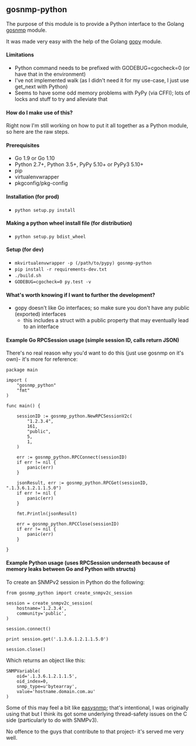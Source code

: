 ## gosnmp-python

The purpose of this module is to provide a Python interface to the Golang [gosnmp](https://github.com/soniah/gosnmp) module.

It was made very easy with the help of the Golang [gopy](https://github.com/go-python/gopy) module.

#### Limitations

* Python command needs to be prefixed with GODEBUG=cgocheck=0 (or have that in the environment)
* I've not implemented walk (as I didn't need it for my use-case, I just use get_next with Python)
* Seems to have some odd memory problems with PyPy (via CFFI); lots of locks and stuff to try and alleviate that

#### How do I make use of this?

Right now I'm still working on how to put it all together as a Python module, so here are the raw steps.

#### Prerequisites

* Go 1.9 or Go 1.10
* Python 2.7+, Python 3.5+, PyPy 5.10+ or PyPy3 5.10+
* pip
* virtualenvwrapper
* pkgconfig/pkg-config

#### Installation (for prod)
* ```python setup.py install``` 

#### Making a python wheel install file (for distribution)
* ```python setup.py bdist_wheel``` 

#### Setup (for dev)

* ```mkvirtualenvwrapper -p (/path/to/pypy) gosnmp-python``` 
* ```pip install -r requirements-dev.txt```
* ```./build.sh```
* ```GODEBUG=cgocheck=0 py.test -v```

#### What's worth knowing if I want to further the development?

* gopy doesn't like Go interfaces; so make sure you don't have any public (exported) interfaces
    * this includes a struct with a public property that may eventually lead to an interface

#### Example Go RPCSession usage (simple session ID, calls return JSON)

There's no real reason why you'd want to do this (just use gosnmp on it's own)- it's more for reference:

```
package main

import (
	"gosnmp_python"
	"fmt"
)

func main() {

	sessionID := gosnmp_python.NewRPCSessionV2c(
		"1.2.3.4",
		161,
		"public",
		5,
		1,
	)

	err := gosnmp_python.RPCConnect(sessionID)
	if err != nil {
		panic(err)
	}

	jsonResult, err := gosnmp_python.RPCGet(sessionID, ".1.3.6.1.2.1.1.5.0")
	if err != nil {
		panic(err)
	}

	fmt.Println(jsonResult)

	err = gosnmp_python.RPCClose(sessionID)
	if err != nil {
		panic(err)
	}

}
```

#### Example Python usage (uses RPCSession underneath because of memory leaks between Go and Python with structs)

To create an SNMPv2 session in Python do the following:

```
from gosnmp_python import create_snmpv2c_session

session = create_snmpv2c_session(
    hostname='1.2.3.4',
    community='public',
)

session.connect()

print session.get('.1.3.6.1.2.1.1.5.0')

session.close()
```

Which returns an object like this:

```
SNMPVariable(
    oid='.1.3.6.1.2.1.1.5', 
    oid_index=0, 
    snmp_type=u'bytearray', 
    value='hostname.domain.com.au'
)
```
 
Some of this may feel a bit like [easysnmp](https://github.com/kamakazikamikaze/easysnmp); that's intentional, I was originally using that but I think its got some underlying thread-safety issues on the C side (particularly to do with SNMPv3).

No offence to the guys that contribute to that project- it's served me very well.
